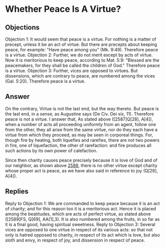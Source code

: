 # Whether Peace Is A Virtue?
## Objections
Objection 1: It would seem that peace is a virtue. For nothing is a matter of precept, unless it be an act of virtue. But there are precepts about keeping peace, for example: "Have peace among you" (Mk. 9:49). Therefore peace is a virtue.
Objection 2: Further, we do not merit except by acts of virtue. Now it is meritorious to keep peace, according to Mat. 5:9: "Blessed are the peacemakers, for they shall be called the children of God." Therefore peace is a virtue.
Objection 3: Further, vices are opposed to virtues. But dissensions, which are contrary to peace, are numbered among the vices (Gal. 5:20). Therefore peace is a virtue.
## Answer
On the contrary, Virtue is not the last end, but the way thereto. But peace is the last end, in a sense, as Augustine says (De Civ. Dei xix, 11). Therefore peace is not a virtue.
I answer that, As stated above ([2587]Q[28], A[4]), when a number of acts all proceeding uniformly from an agent, follow one from the other, they all arise from the same virtue, nor do they each have a virtue from which they proceed, as may be seen in corporeal things. For, though fire by heating, both liquefies and rarefies, there are not two powers in fire, one of liquefaction, the other of rarefaction: and fire produces all such actions by its own power of calefaction.

Since then charity causes peace precisely because it is love of God and of our neighbor, as shown above [2588](A[3]), there is no other virtue except charity whose proper act is peace, as we have also said in reference to joy (Q[28], A[4]).
## Replies
Reply to Objection 1: We are commanded to keep peace because it is an act of charity; and for this reason too it is a meritorious act. Hence it is placed among the beatitudes, which are acts of perfect virtue, as stated above ([2589]FS, Q[69], AA[1],3). It is also numbered among the fruits, in so far as it is a final good, having spiritual sweetness.
Reply to Objection 3: Several vices are opposed to one virtue in respect of its various acts: so that not only is hatred opposed to charity, in respect of its act which is love, but also sloth and envy, in respect of joy, and dissension in respect of peace.
